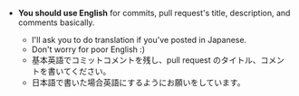 - __You should use English__ for commits, pull request's title, description, and comments basically.

  - I'll ask you to do translation if you've posted in Japanese.
  - Don't worry for poor English :)
  - 基本英語でコミットコメントを残し、pull request のタイトル、コメントを書いてください。
  - 日本語で書いた場合英語にするようにお願いをしています。

